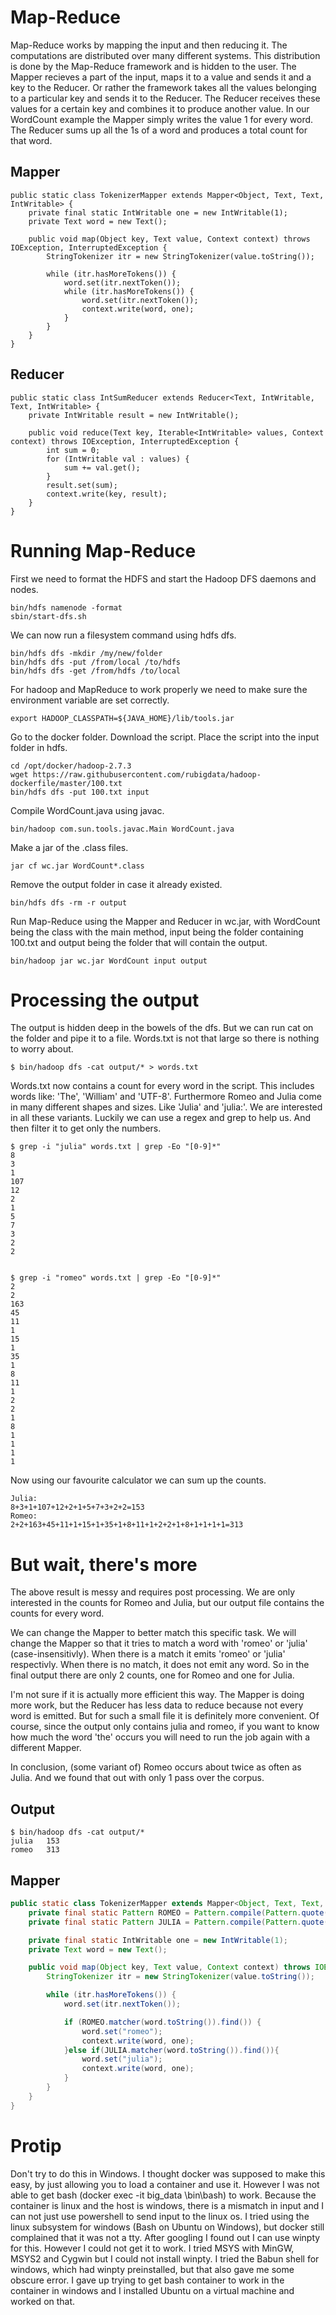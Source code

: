 # Map-Reduce
Map-Reduce works by mapping the input and then reducing it. The computations are distributed over many different systems. This distribution is done by the Map-Reduce framework and is hidden to the user. The Mapper recieves a part of the input, maps it to a value and sends it and a key to the Reducer. Or rather the framework takes all the values belonging to a particular key and sends it to the Reducer. The Reducer receives these values for a certain key and combines it to produce another value. In our WordCount example the Mapper simply writes the value 1 for every word. The Reducer sums up all the 1s of a word and produces a total count for that word.   
 
## Mapper
```
public static class TokenizerMapper extends Mapper<Object, Text, Text, IntWritable> {
    private final static IntWritable one = new IntWritable(1);
    private Text word = new Text();

    public void map(Object key, Text value, Context context) throws IOException, InterruptedException {
        StringTokenizer itr = new StringTokenizer(value.toString());

        while (itr.hasMoreTokens()) {
            word.set(itr.nextToken());
            while (itr.hasMoreTokens()) {
                word.set(itr.nextToken());
                context.write(word, one);
            }
        }
    }
}
```

## Reducer
```
public static class IntSumReducer extends Reducer<Text, IntWritable, Text, IntWritable> {
    private IntWritable result = new IntWritable();

    public void reduce(Text key, Iterable<IntWritable> values, Context context) throws IOException, InterruptedException {
        int sum = 0;
        for (IntWritable val : values) {
            sum += val.get();
        }
        result.set(sum);
        context.write(key, result);
    }
}
```

# Running Map-Reduce
First we need to format the HDFS and start the Hadoop DFS daemons and nodes.
```
bin/hdfs namenode -format
sbin/start-dfs.sh
```

We can now run a filesystem command using hdfs dfs.
```
bin/hdfs dfs -mkdir /my/new/folder
bin/hdfs dfs -put /from/local /to/hdfs
bin/hdfs dfs -get /from/hdfs /to/local
```

For hadoop and MapReduce to work properly we need to make sure the environment variable are set correctly.
```
export HADOOP_CLASSPATH=${JAVA_HOME}/lib/tools.jar
```

Go to the docker folder. Download the script. Place the script into the input folder in hdfs.
```
cd /opt/docker/hadoop-2.7.3
wget https://raw.githubusercontent.com/rubigdata/hadoop-dockerfile/master/100.txt
bin/hdfs dfs -put 100.txt input
```

Compile WordCount.java using javac.
```
bin/hadoop com.sun.tools.javac.Main WordCount.java
```

Make a jar of the .class files.
```
jar cf wc.jar WordCount*.class
```

Remove the output folder in case it already existed.
```
bin/hdfs dfs -rm -r output
```

Run Map-Reduce using the Mapper and Reducer in wc.jar, with WordCount being the class with the main method, input being the folder containing 100.txt and output being the folder that will contain the output.
```
bin/hadoop jar wc.jar WordCount input output
```

# Processing the output  
The output is hidden deep in the bowels of the dfs. But we can run cat on the folder and pipe it to a file. Words.txt is not that large so there is nothing to worry about.

```
$ bin/hadoop dfs -cat output/* > words.txt
```

Words.txt now contains a count for every word in the script. This includes words like: 'The', 'William' and 'UTF-8'. Furthermore  Romeo and Julia come in many different shapes and sizes. Like 'Julia' and 'julia:'. We are interested in all these variants. Luckily we can use a regex and grep to help us. And then filter it to get only the numbers.
```
$ grep -i "julia" words.txt | grep -Eo "[0-9]*"  
8  
3  
1  
107  
12  
2  
1  
5  
7  
3  
2  
2  


$ grep -i "romeo" words.txt | grep -Eo "[0-9]*"  
2  
2  
163  
45  
11  
1  
15  
1  
35  
1  
8  
11  
1  
2  
2  
1  
8  
1  
1  
1  
1  
```

Now using our favourite calculator we can sum up the counts.
```
Julia:
8+3+1+107+12+2+1+5+7+3+2+2=153
Romeo:
2+2+163+45+11+1+15+1+35+1+8+11+1+2+2+1+8+1+1+1+1=313
```

# But wait, there's more
The above result is messy and requires post processing. We are only interested in the counts for Romeo and Julia, but our output file contains the counts for every word.

We can change the Mapper to better match this specific task. We will change the Mapper so that it tries to match a word with 'romeo' or 'julia' (case-insensitivly). When there is a match it emits 'romeo' or 'julia' respectivly. When there is no match, it does not emit any word. So in the final output there are only 2 counts, one for Romeo and one for Julia. 

I'm not sure if it is actually more efficient this way. The Mapper is doing more work, but the Reducer has less data to reduce because not every word is emitted. But for such a small file it is definitely more convenient. Of course, since the output only contains julia and romeo, if you want to know how much the word 'the' occurs you will need to run the job again with a different Mapper.

In conclusion, (some variant of) Romeo occurs about twice as often as Julia. And we found that out with only 1 pass over the corpus.

## Output
```
$ bin/hadoop dfs -cat output/*
julia	153
romeo	313
```

## Mapper
```java
public static class TokenizerMapper extends Mapper<Object, Text, Text, IntWritable> {
    private final static Pattern ROMEO = Pattern.compile(Pattern.quote("romeo"), Pattern.CASE_INSENSITIVE);
    private final static Pattern JULIA = Pattern.compile(Pattern.quote("julia"), Pattern.CASE_INSENSITIVE);

    private final static IntWritable one = new IntWritable(1);
    private Text word = new Text();

    public void map(Object key, Text value, Context context) throws IOException, InterruptedException {
        StringTokenizer itr = new StringTokenizer(value.toString());

        while (itr.hasMoreTokens()) {
            word.set(itr.nextToken());

            if (ROMEO.matcher(word.toString()).find()) {
                word.set("romeo");
                context.write(word, one);
            }else if(JULIA.matcher(word.toString()).find()){
                word.set("julia");
                context.write(word, one);
            }
        }
    }
}
```

# Protip
Don't try to do this in Windows. I thought docker was supposed to make this easy, by just allowing you to load a container and use it. However I was not able to get bash (docker exec -it big_data \bin\bash) to work. Because the container is linux and the host is windows, there is a mismatch in input and I can not just use powershell to send input to the linux os. I tried using the linux subsystem for windows (Bash on Ubuntu on Windows), but docker still complained that it was not a tty. After googling I found out I can use winpty for this. However I could not get it to work. I tried MSYS with MinGW, MSYS2 and Cygwin but I could not install winpty. I tried the Babun shell for windows, which had winpty preinstalled, but that also gave me some obscure error. I gave up trying to get bash container to work in the container in windows and I installed Ubuntu on a virtual machine and worked on that.








